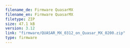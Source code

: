 ```yaml
---
filename_de: Firmware QuasarMX
filename_en: Firmware QuasarMX
filetype: ZIP
size: 47.1 kB
version: 3.12
link: "firmware/QUASAR_MX_0312_on_Quasar_MX_0200.zip"
type: firmware
---
```

